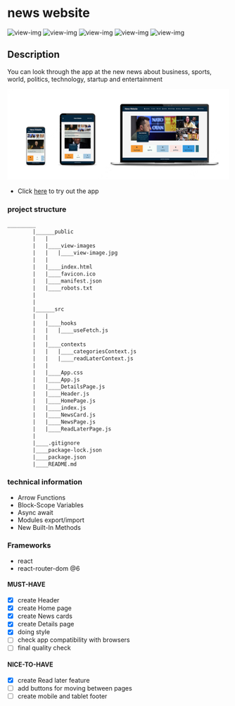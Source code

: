 # news website

![view-img](https://camo.githubusercontent.com/49fbb99f92674cc6825349b154b65aaf4064aec465d61e8e1f9fb99da3d922a1/68747470733a2f2f696d672e736869656c64732e696f2f62616467652f68746d6c352d2532334533344632362e7376673f7374796c653d666f722d7468652d6261646765266c6f676f3d68746d6c35266c6f676f436f6c6f723d7768697465)
![view-img](https://camo.githubusercontent.com/e6b67b27998fca3bccf4c0ee479fc8f9de09d91f389cccfbe6cb1e29c10cfbd7/68747470733a2f2f696d672e736869656c64732e696f2f62616467652f637373332d2532333135373242362e7376673f7374796c653d666f722d7468652d6261646765266c6f676f3d63737333266c6f676f436f6c6f723d7768697465)
![view-img](https://camo.githubusercontent.com/aeddc848275a1ffce386dc81c04541654ca07b2c43bbb8ad251085c962672aea/68747470733a2f2f696d672e736869656c64732e696f2f62616467652f6a6176617363726970742d2532333332333333302e7376673f7374796c653d666f722d7468652d6261646765266c6f676f3d6a617661736372697074266c6f676f436f6c6f723d253233463744463145)
![view-img](https://camo.githubusercontent.com/faec9d89bd2c7d47b91d988dcd0f27011c27e8191d45836cfa36bf2b3c2a92bd/68747470733a2f2f696d672e736869656c64732e696f2f7374617469632f76313f7374796c653d666f722d7468652d6261646765266d6573736167653d4e6f64652e6a7326636f6c6f723d333339393333266c6f676f3d4e6f64652e6a73266c6f676f436f6c6f723d464646464646266c6162656c3d)
![view-img](https://camo.githubusercontent.com/67a01fa7cf337616274f39c070a11638f2e65720e414ef55b8dd3f9c2a803b2a/68747470733a2f2f696d672e736869656c64732e696f2f7374617469632f76313f7374796c653d666f722d7468652d6261646765266d6573736167653d526561637426636f6c6f723d323232323232266c6f676f3d5265616374266c6f676f436f6c6f723d363144414642266c6162656c3d)

## Description

You can look through the app at the new news about business, sports, world, politics, technology, startup and entertainment

![view-img](./public/view-images/nwes-website.jpg)

- Click [here](https://grand-bienenstitch-b51d26.netlify.app/) to try out the app

### project structure

```
_________
        |______public
        |   |
        |   |____view-images
        |   |   |____view-image.jpg
        |   |
        |   |____index.html
        |   |____favicon.ico
        |   |____manifest.json
        |   |____robots.txt
        |
        |
        |______src
        |   |
        |   |____hooks
        |   |   |____useFetch.js
        |   |
        |   |____contexts
        |   |   |____categoriesContext.js
        |   |   |____readLaterContext.js
        |   |
        |   |____App.css
        |   |____App.js
        |   |____DetailsPage.js
        |   |____Header.js
        |   |____HomePage.js
        |   |____index.js
        |   |____NewsCard.js
        |   |____NewsPage.js
        |   |____ReadLaterPage.js
        |
        |____.gitignore
        |____package-lock.json
        |____package.json
        |____README.md
```

### technical information

- Arrow Functions
- Block-Scope Variables
- Async await
- Modules export/import
- New Built-In Methods

### Frameworks

- react
- react-router-dom @6

#### MUST-HAVE

- [x] create Header
- [x] create Home page
- [x] create News cards
- [x] create Details page
- [x] doing style
- [ ] check app compatibility with browsers
- [ ] final quality check

#### NICE-TO-HAVE

- [x] create Read later feature
- [ ] add buttons for moving between pages
- [ ] create mobile and tablet footer

